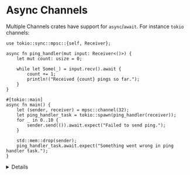 # Async Channels

Multiple Channels crates have support for `async`/`await`. For instance `tokio` channels:

```rust,editable,compile_fail
use tokio::sync::mpsc::{self, Receiver};

async fn ping_handler(mut input: Receiver<()>) {
    let mut count: usize = 0;

    while let Some(_) = input.recv().await {
        count += 1;
        println!("Received {count} pings so far.");
    }
}

#[tokio::main]
async fn main() {
    let (sender, receiver) = mpsc::channel(32);
    let ping_handler_task = tokio::spawn(ping_handler(receiver));
    for _ in 0..10 {
        sender.send(()).await.expect("Failed to send ping.");
    }

    std::mem::drop(sender);
    ping_handler_task.await.expect("Something went wrong in ping handler task.");
}
```

<details>

- Overall, the interface is similar to the `sync` channels as seen in the [morning class](concurrency/channels.md).
- The `Flume` crate has channels that implement both `sync` and `async` `send` and `recv`. This can be convenient for complex application with both IO and heavy CPU processing tasks.
- What makes working with `async` channels preferable is the ability to combine them with other `future`s to combine them and create complex control flow.

</details>
